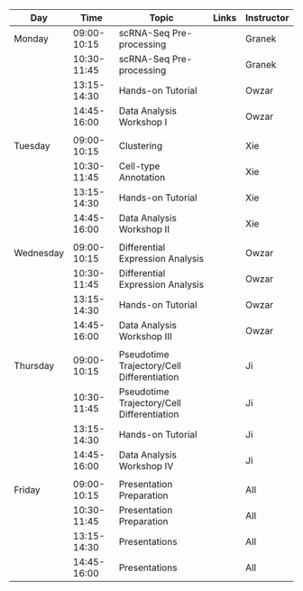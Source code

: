 | Day       |        Time | Topic                         | Links | Instructor |
|-----------|-------------|-------------------------------|-------|------------|
| Monday    | 09:00-10:15 | scRNA-Seq Pre-processing      |       | Granek     |
|           | 10:30-11:45 | scRNA-Seq Pre-processing      |       | Granek     |
|           | 13:15-14:30 | Hands-on Tutorial             |       | Owzar      |
|           | 14:45-16:00 | Data Analysis Workshop I      |       | Owzar      |
|           |             |                               |       |            |
| Tuesday   | 09:00-10:15 | Clustering                    |       | Xie        |
|           | 10:30-11:45 | Cell-type Annotation          |       | Xie        |
|           | 13:15-14:30 | Hands-on Tutorial             |       | Xie        |
|           | 14:45-16:00 | Data Analysis Workshop II     |       | Xie        |
|           |             |                               |       |            |
| Wednesday | 09:00-10:15 | Differential Expression Analysis |       | Owzar      |
|           | 10:30-11:45 | Differential Expression Analysis |       | Owzar      |
|           | 13:15-14:30 | Hands-on Tutorial             |       | Owzar      |
|           | 14:45-16:00 | Data Analysis Workshop III    |       | Owzar      |
|           |             |                               |       |            |
| Thursday  | 09:00-10:15 | Pseudotime Trajectory/Cell Differentiation |       | Ji         |
|           | 10:30-11:45 | Pseudotime Trajectory/Cell Differentiation |       | Ji         |
|           | 13:15-14:30 | Hands-on Tutorial             |       | Ji         |
|           | 14:45-16:00 | Data Analysis Workshop IV     |       | Ji         |
|           |             |                               |       |            |
| Friday    | 09:00-10:15 | Presentation Preparation      |       | All        |
|           | 10:30-11:45 | Presentation Preparation      |       | All        |
|           | 13:15-14:30 | Presentations                 |       | All        |
|           | 14:45-16:00 | Presentations                 |       | All        |



























         
